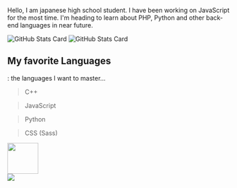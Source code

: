 Hello, I am japanese high school student. I have been working on JavaScript for the most time. I'm heading to learn about PHP, Python and other back-end languages in near future.

![GitHub Stats Card](https://github-readme-stats.vercel.app/api?username=iwashun22&show_icons=true&theme=dark&count_private=true)
![GitHub Stats Card](https://github-readme-stats.vercel.app/api/top-langs/?username=iwashun22&count_private=true&theme=dark)

## My favorite Languages
: the languages I want to master...
> C++

> JavaScript

> Python

> CSS (Sass)

<img width="70px" heigth="70px" src="https://encrypted-tbn0.gstatic.com/images?q=tbn:ANd9GcTVXB1PEDGFNE5QUkYJaySJcgnXiP9hZdZZfgiI1arB1GrzxswvRO2sNUfVg478oFoSQVs&usqp=CAU">

<div>
 <a href="https://github.com/iwashun22/iwashun22">
 <img src="https://komarev.com/ghpvc/?username=iwashun22"/>
 </a>
</div>
